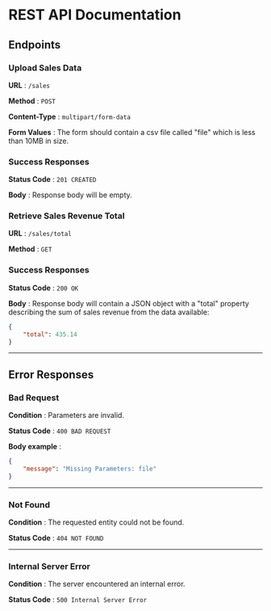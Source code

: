 
# REST API Documentation

## Endpoints

### Upload Sales Data

**URL** : `/sales`

**Method** : `POST`

**Content-Type** : `multipart/form-data`

**Form Values** : The form should contain a csv file called "file" which is less than 10MB in size.

### Success Responses

**Status Code** : `201 CREATED`

**Body** : Response body will be empty.

### Retrieve Sales Revenue Total

**URL** : `/sales/total`

**Method** : `GET`

### Success Responses

**Status Code** : `200 OK`

**Body** : Response body will contain a JSON object with a "total" property describing the sum of sales revenue from the data available:

```json
{
	"total": 435.14
}
```
---
## Error Responses

### Bad Request

**Condition** : Parameters are invalid.

**Status Code** : `400 BAD REQUEST`

**Body example** :

```json
{
    "message": "Missing Parameters: file"
}
```
---
### Not Found

**Condition** : The requested entity could not be found.

**Status Code** : `404 NOT FOUND`

---
### Internal Server Error

**Condition** : The server encountered an internal error.

**Status Code** : `500 Internal Server Error`
